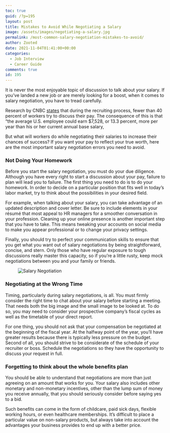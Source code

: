 ```yaml
---
toc: true
guid: /?p=195
layout: post
title: Mistakes to Avoid While Negotiating a Salary
image: /assets/images/negotiating-a-salary.jpg
permalink: /most-common-salary-negotiation-mistakes-to-avoid/
author: Zooted
date: 2021-11-04T01:41:00+00:00
categories:
  - Job Interview
  - Career Guide
comments: true
id: 195
---
```

It is never the most enjoyable topic of discussion to talk about your salary. If you&#8217;ve landed a new job or are merely looking for a boost, when it comes to salary negotiation, you have to tread carefully.

Research by CNBC [states](https://www.cnbc.com/2018/02/08/only-39-percent-of-workers-negotiated-their-salary-at-their-last-job-offer.html) that during the recruiting process, fewer than 40 percent of workers try to discuss their pay. The consequence of this is that &#8220;the average U.S. employee could earn $7,528, or 13.3 percent, more per year than his or her current annual base salary,

But what will workers do while negotiating their salaries to increase their chances of success? If you want your pay to reflect your true worth, here are the most important salary negotiation errors you need to avoid.

 

### Not Doing Your Homework

Before you start the salary negotiation, you must do your due diligence. Although you have every right to start a discussion about your pay, failure to plan will lead you to failure. The first thing you need to do is to do your homework. In order to decide on a particular position that fits well in today&#8217;s labor market, try to think about the possibilities in your desired field.

For example, when talking about your salary, you can take advantage of an updated description and cover letter. Be sure to include elements in your résumé that most appeal to HR managers  for a smoother conversation in your profession. Cleaning up your online presence is another important step that you have to take. This means tweaking your accounts on social media to make you appear professional or to change your privacy settings.

Finally, you should try to perfect your communication skills to ensure that you get what you want out of salary negotiations by being straightforward, concise, and stern. Only those who have regular exposure to tough discussions really master this capacity, so if you&#8217;re a little rusty, keep mock negotiations between you and your family or friends.

 

<div class="wp-block-image">
  <figure class="aligncenter size-large"><img loading="lazy" width="1024" height="468" src="/wp-content/uploads/2021/01/Salary-Negotiation-1024x468.jpg" alt=" Salary Negotiation " class="wp-image-1020" srcset="/wp-content/uploads/2021/01/Salary-Negotiation-1024x468.jpg 1024w, /wp-content/uploads/2021/01/Salary-Negotiation-300x137.jpg 300w, /wp-content/uploads/2021/01/Salary-Negotiation-768x351.jpg 768w, /wp-content/uploads/2021/01/Salary-Negotiation.jpg 1200w" sizes="(max-width: 1024px) 100vw, 1024px" /></figure>
</div>

 
### Negotiating at the Wrong Time

Timing, particularly during salary negotiations, is all. You must firmly consider the right time to chat about your salary before starting a meeting. That needs both the big image and the small image to be looked at. To do so, you may need to consider your prospective company&#8217;s fiscal cycles as well as the timetable of your direct report.

For one thing, you should not ask that your compensation be negotiated at the beginning of the fiscal year. At the halfway point of the year, you&#8217;ll have greater results because there is typically less pressure on the budget. Second of all, you should strive to be considerate of the schedule of your recruiter or boss. Schedule the negotiations so they have the opportunity to discuss your request in full.

 

### Forgetting to think about the whole benefits plan

You should be able to understand that negotiations are more than just agreeing on an amount that works for you. Your salary also includes other monetary and non-monetary incentives, other than the lump sum of money you receive annually, that you should seriously consider before saying yes to a bid.

Such benefits can come in the form of childcare, paid sick days, flexible working hours, or even healthcare memberships. It&#8217;s difficult to place a particular value on non-salary products, but always take into account the advantages your business provides to end up with a better price.

 
 
